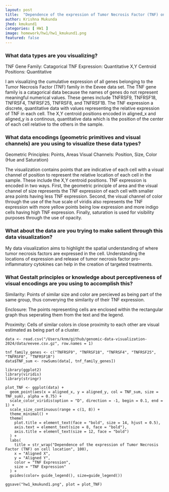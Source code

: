 ```yaml
---
layout: post
title:  "Dependence of the expression of Tumor Necrosis Factor (TNF) on cell location."
author: Krishna Mukunda
jhed: kmukund1
categories: [ HW1 ]
image: homework/hw1/hw1_kmukund1.png
featured: false
---
```


### What data types are you visualizing?
TNF Gene Family: Catagorical
TNF Expression: Quantitative
X,Y Centroid Positions: Quantitative

I am visualizing the cumulative expression of all genes belonging to the Tumor Necrosis Factor (TNF) family in the Eevee data set. The TNF gene family is a catagorical data because the names of genes do not represent meaningful numerical values. These genes include TNFRSF9, TNFRSF18, TNFRSF4, TNFRSF25, TNFRSF8, and TNFRSF1B. The TNF expression a discrete, quantitative data with values representing the relative expression of TNF in each cell. The X,Y centroid positions encoded in aligned_x and aligned_y is a continous, quantitative data which is the position of the center of each cell relative to the others in the sample.

### What data encodings (geometric primitives and visual channels) are you using to visualize these data types?
Geometric Principles: Points, Areas
Visual Channels:  Position, Size, Color (Hue and Saturation)

The visualization contains points that are indicative of each cell with a visual channel of position to represent the relative location of each cell in the sample. These include the X,Y centroid positions. TNF expression is encoded in two ways. First, the geometric principle of area and the visual channel of size represents the TNF expression of each cell with smaller area points having less TNF expression. Second, the visual channel of color through the use of the hue scale of viridis also represents the TNF expression with more yellow points being low expression and more indigo cells having high TNF expression. Finally, saturation is used for visibility purposes through the use of opacity.

### What about the data are you trying to make salient through this data visualization? 
My data visualization aims to highlight the spatial understanding of where tumor necrosis factors are expressed in the cell. Understanding the locations of expression and release of tumor necrosis factor pro-inflammatory cytokines can help in the creation of targeted treatments.

### What Gestalt principles or knowledge about perceptiveness of visual encodings are you using to accomplish this?
Similarity: Points of similar size and color are percieved as being part of the same group, thus converying the similarity of their TNF expression.

Enclosure: The points representing cells are enclosed within the rectangular graph thus seperating them from the text and the legend.

Proximity: Cells of similar colors in close proximity to each other are visual estimated as being part of a cluster.

```{r}
data <- read.csv("/Users/knm/github/genomic-data-visualization-2024/data/eevee.csv.gz", row.names = 1)

tnf_family_genes <- c("TNFRSF9", "TNFRSF18", "TNFRSF4", "TNFRSF25", "TNFRSF8", "TNFRSF1B")
data$TNF_sum <- rowSums(data[, tnf_family_genes])

library(ggplot2)
library(viridis) 
library(stringr)

plot_TNF <- ggplot(data) +
  geom_point(aes(x = aligned_x, y = aligned_y, col = TNF_sum, size = TNF_sum), alpha = 0.75) +
  scale_color_viridis(option = "D", direction = -1, begin = 0.1, end = 1) +
  scale_size_continuous(range = c(1, 8)) +
  theme_minimal() + 
  theme(
    plot.title = element_text(face = "bold", size = 14, hjust = 0.5),
    axis.text = element_text(size = 8, face = "bold"),
    axis.title = element_text(size = 12, face = "bold")
  ) +
  labs(
    title = str_wrap("Dependence of the expression of Tumor Necrosis Factor (TNF) on cell location", 100),
    x = "Aligned X",
    y = "Aligned Y",
    color = "TNF Expression",
    size = "TNF Expression"
  ) +
  guides(color= guide_legend(), size=guide_legend())

ggsave("hw1_kmukund1.png", plot = plot_TNF)

```
